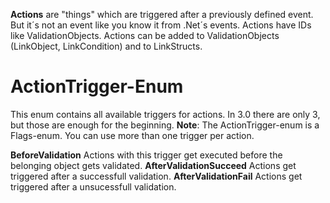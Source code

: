 **Actions** are "things" which are triggered after a previously defined event. But it´s not an event like you know it from .Net´s events.
Actions have IDs like ValidationObjects. Actions can be added to ValidationObjects (LinkObject, LinkCondition) and to LinkStructs.

# ActionTrigger-Enum
This enum contains all available triggers for actions. In 3.0 there are only 3, but those are enough for the beginning.
**Note**: The ActionTrigger-enum is a Flags-enum. You can use more than one trigger per action.

**BeforeValidation**
Actions with this trigger get executed before the belonging object gets validated.
**AfterValidationSucceed**
Actions get triggered after a successfull validation.
**AfterValidationFail**
Actions get triggered after a unsucessfull validation.